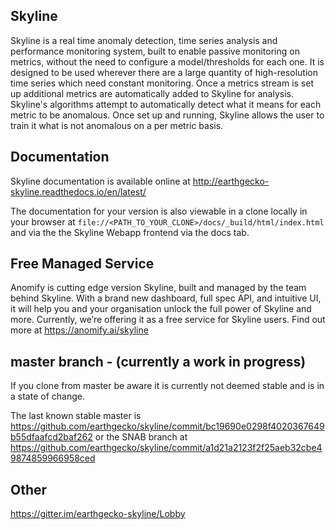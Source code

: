 ## Skyline

Skyline is a real time anomaly detection, time series analysis and performance
monitoring system, built to enable passive monitoring on metrics, without the
need to configure a model/thresholds for each one.  It is designed to be used
wherever there are a large quantity of high-resolution time series which need
constant monitoring. Once a metrics stream is set up additional metrics are
automatically added to Skyline for analysis. Skyline's algorithms attempt to
automatically detect what it means for each metric to be anomalous.  Once set up
and running, Skyline allows the user to train it what is not anomalous on a per
metric basis.

## Documentation

Skyline documentation is available online at http://earthgecko-skyline.readthedocs.io/en/latest/

The documentation for your version is also viewable in a clone locally in your
browser at `file://<PATH_TO_YOUR_CLONE>/docs/_build/html/index.html` and via the
the Skyline Webapp frontend via the docs tab.

## Free Managed Service

Anomify is cutting edge version Skyline, built and managed by the team behind
Skyline.  With a brand new dashboard, full spec API, and intuitive UI, it will
help you and your organisation unlock the full power of Skyline and more.
Currently, we’re offering it as a free service for Skyline users.
Find out more at https://anomify.ai/skyline

## master branch - (currently a work in progress)

If you clone from master be aware it is currently not deemed stable and is in a
state of change.

The last known stable master is https://github.com/earthgecko/skyline/commit/bc19690e0298f4020367649b55dfaafcd2baf262
or the SNAB branch at https://github.com/earthgecko/skyline/commit/a1d21a2123f2f25aeb32cbe49874859966958ced

## Other

https://gitter.im/earthgecko-skyline/Lobby
